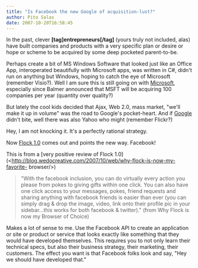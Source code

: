```yaml
---
title: "Is Facebook the new Google of acquisition-lust?"
author: Pito Salas
date: 2007-10-20T16:58:45
---
```




In the past, clever **[tag]entrepreneurs[/tag]** (yours truly not included,
alas) have built companies and products with a very specific plan or desire or
hope or scheme to be acquired by some deep pocketed parent-to-be.

Perhaps create a bit of MS Windows Software that looked just like an Office
App, interoperated beautifully with Microsoft apps, was written in C#, didn't
run on anything but Windows, hoping to catch the eye of Microsoft (remember
Visio?). Well I am sure this is still going on with
[Microsoft](<http://www.microsoft.com/en/us/default.aspx>), especially since
Balmer announced that MSFT will be acquiring 100 companies per year (quantity
over quality?)

But lately the cool kids decided that Ajax, Web 2.0, mass market, "we'll make
it up in volume" was the road to Google's pocket-heart. And if
[Google](<http://www.google.com/>) didn't bite, well there was also Yahoo who
might (remember Flickr?)

Hey, I am not knocking it. It's a perfectly rational strategy.

Now [Flock 1.0](<http://www.flock.com/>) comes out and points the new way.
Facebook!

This is from a [very positive review of Flock
1.0](<http://blog.wedocreative.com/2007/10/web/why-flock-is-now-my-favorite-
browser/>)

> "With the facebook inclusion, you can do virtually every action you please
> from pokes to giving gifts within one click. You can also have one click
> access to your messages, pokes, friend requests and sharing anything with
> facebook friends is easier than ever (you can simply drag & drop the image,
> video, link onto their profile pic in your sidebar…this works for both
> facebook & twitter)." (from Why Flock is now my Browser of Choice)

Makes a lot of sense to me. Use the Facebook API to create an application or
site or product or service that looks exactly like something that they would
have developed themselves. This requires you to not only learn their technical
specs, but also their business strategy, their marketing, their customers. The
effect you want is that Facebook folks look and say, "Hey we should have
developed that."


